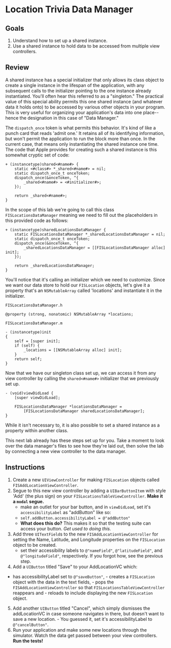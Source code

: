 # Location Trivia Data Manager

## Goals

1. Understand how to set up a shared instance.
1. Use a shared instance to hold data to be accessed from multiple view controllers.

## Review

A shared instance has a special initializer that only allows its class object to create a single instance in the lifespan of the application, with any subsequent calls to the initializer pointing to the one instance already instantiated. You'll often hear this referred to as a "singleton." The practical value of this special ability permits this one shared instance (and whatever data it holds onto) to be accessed by various other objects in your program. This is very useful for organizing your application's data into one place--hence the designation in this case of "Data Manager."

The `dispatch_once` token is what permits this behavior. It's kind of like a punch card that reads 'admit one.' It retains all of its identifying information, but won't permit the application to run the block more than once. In the current case, that means only instantiating the shared instance one time. The code that Apple provides for creating such a shared instance is this somewhat cryptic set of code: 

```objc
+ (instancetype)shared<#name#> {
    static <#class#> *_shared<#name#> = nil;
    static dispatch_once_t onceToken;
    dispatch_once(&onceToken, ^{
        _shared<#name#> = <#initializer#>;
    });

    return _shared<#name#>;
}
```

In the scope of this lab we're going to call this class `FISLocationsDataManager` meaning we need to fill out the placeholders in this provided code as follows:

```objc
+ (instancetype)sharedLocationsDataManager {
    static FISLocationsDataManager *_sharedLocationsDataManager = nil;
    static dispatch_once_t onceToken;
    dispatch_once(&onceToken, ^{
        _sharedLocationsDataManager = [[FISLocationsDataManager alloc] init];
    });

    return _sharedLocationsDataManager;
}
```
You'll notice that it's calling an initializer which we need to customize. Since we want our data store to hold our `FISLocation` objects, let's give it a property that's an `NSMutableArray` called 'locations' and instantiate it in the initializer.

```objc
FISLocationsDataManager.h

@property (strong, nonatomic) NSMutableArray *locations;
```

```objc
FISLocationsDataManager.m

- (instancetype)init
{
    self = [super init];
    if (self) {
        _locations = [[NSMutableArray alloc] init];
    }
    return self;
}
```
Now that we have our singleton class set up, we can access it from any view controller by calling the `shared<#name#>` initializer that we previously set up.

```objc
- (void)viewDidLoad {
	[super viewDidLoad];
	
    FISLocationsDataManager *locationsDataManager = 
        [FISLocationsDataManager sharedLocationsDataManager];
}
```
While it isn't necessary to, it is also possible to set a shared instance as a property within another class.

This next lab already has these steps set up for you. Take a moment to look over the data manager's files to see how they're laid out, then solve the lab by connecting a new view controller to the data manager.

## Instructions

  1. Create a new `UIViewController` for making `FISLocation` objects called `FISAddLocationViewController`. 
  2. Segue to this new view controller by adding a `UIBarButtonItem` with style 'Add' (the plus sign) on your `FISLocationsTableViewController`. **Make it a `modal` segue.**
     - make an outlet for your bar button, and in `viewDidLoad`, set it's `accessibilityLabel` as "addButton" like so:
     - `self.addButton.accessibilityLabel = @"addButton"`
     - **What does this do?** This makes it so that the testing suite can access your button. *Get used to doing this.*
  3. Add three `UITextField`s to the new `FISAddLocationViewController` for setting the Name, Latitude, and Longitude properties on the `FISLocation` object to be created.
     - set their accessibility labels to `@"nameField"`, `@"latitudeField"`, and `@"longitudeField"`, respectively. If you forgot how, see the previous step.
  4. Add a `UIButton` titled "Save" to your AddLocationVC which:
   - has accessibilityLabel set to `@"saveButton"`,
  	- creates a `FISLocation` object with the data in the text fields, 
  	- pops the `FISAddLocationViewController` so that `FISLocationsTableViewController` reappears and 
  	- reloads to include displaying the new `FISLocation` object.
  5. Add another `UIButton` titled "Cancel", which simply dismisses the addLocationVC in case someone navigates in there, but doesn't want to save a new location.
    - You guessed it, set it's accessibilityLabel to `@"cancelButton"`.
  6. Run your application and make some new locations through the simulator. Watch the data get passed between your view controllers. **Run the tests!**
